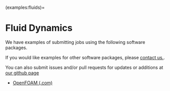 (examples:fluids)=
# Fluid Dynamics

We have examples of submitting jobs using the following 
software packages.

If you would like examples for other software packages,
please [contact us.](about:contact).

You can also submit issues and/or pull requests for updates or additions at
[our github page](https://github.com/SouthernMethodistUniversity/hpc_docs)

- [OpenFOAM (.com)](openfoam/index.md)